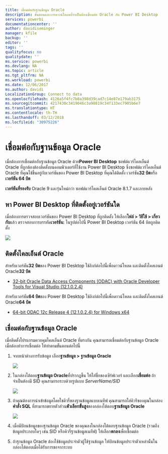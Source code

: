 ```yaml
---
title: เชื่อมต่อกับฐานข้อมูล Oracle
description: ขั้นตอนและการดาวน์โหลดที่จำเป็นต้องเชื่อมต่อ Oracle กับ Power BI Desktop
services: powerbi
documentationcenter: ''
author: davidiseminger
manager: kfile
backup: ''
editor: ''
tags: ''
qualityfocus: no
qualitydate: ''
ms.service: powerbi
ms.devlang: NA
ms.topic: article
ms.tgt_pltfrm: NA
ms.workload: powerbi
ms.date: 12/06/2017
ms.author: davidi
LocalizationGroup: Connect to data
ms.openlocfilehash: 4126a5f4fc7b8a398d39cad7c14e87e179ab3175
ms.sourcegitcommit: 4217430c3419046c3a90819c34f133ec7905b6e7
ms.translationtype: HT
ms.contentlocale: th-TH
ms.lasthandoff: 03/12/2018
ms.locfileid: "30975226"
---
```

# <a name="connect-to-an-oracle-database"></a>เชื่อมต่อกับฐานข้อมูล Oracle
เมื่อต้องการเชื่อมต่อกับฐานข้อมูล Oracle ด้วย**Power BI Desktop** ซอฟต์แวร์ไคลเอ็นต์ Oracle ที่ถูกต้องต้องติดตั้งบนคอมพิวเตอร์ที่ใช้งาน Power BI Desktop ซึ่งซอฟต์แวร์ไคลเอ็นต์ Oracle ที่คุณใช้ขึ้นอยู่กับเวอร์ชันของ Power BI Desktop ที่คุณได้ติดตั้ง เวอร์ชัน**32 บิต**หรือ**เวอร์ชัน 64 บิต**

**เวอร์ชันที่รองรับ** Oracle 9 และรุ่นใหม่กว่า ซอฟต์แวร์ไคลเอ็นต์ Oracle 8.1.7 และภายหลัง

## <a name="determining-which-version-of-power-bi-desktop-is-installed"></a>หา Power BI Desktop ที่ติดตั้งอยู่เวอร์ชันใด
เมื่อต้องการตรวจสอบเวอร์ชันของ Power BI Desktop ที่ถูกติดตั้ง ให้เลือก**ไฟล์ > วิธีใช้ > เกี่ยวกับ**แล้ว ตรวจสอบการบรรทัด**เวอร์ชัน:** ในรูปต่อไปนี้ Power BI Desktop เวอร์ชัน 64 บิตถูกติดตั้ง

![](media/desktop-connect-oracle-database/connect-oracle-database_1.png)

## <a name="installing-the-oracle-client"></a>ติดตั้งไคลเอ็นต์ Oracle
สำหรับเวอร์ชัน**32 บิต**ของ Power BI Desktop ใช้ลิงก์ต่อไปนี้เพื่อดาวน์โหลด และติดตั้งไคลเอนต์ Oracle**32 บิต**

* [32-bit Oracle Data Access Components (ODAC) with Oracle Developer Tools for Visual Studio (12.1.0.2.4)](http://www.oracle.com/technetwork/topics/dotnet/utilsoft-086879.html)

สำหรับเวอร์ชัน**64 บิต**ของ Power BI Desktop ใช้ลิงก์ต่อไปนี้เพื่อดาวน์โหลด และติดตั้งไคลเอนต์ Oracle**64 บิต**

* [64-bit ODAC 12c Release 4 (12.1.0.2.4) for Windows x64](http://www.oracle.com/technetwork/database/windows/downloads/index-090165.html)

## <a name="connect-to-an-oracle-database"></a>เชื่อมต่อกับฐานข้อมูล Oracle
เมื่อติดตั้งโปรแกรมควบคุมไคลเอ็นต์ Oracle ที่ตรงกัน คุณสามารถเชื่อมต่อกับฐานข้อมูล Oracle เมื่อต้องทำการเชื่อมต่อ ให้ทำตามขั้นตอนต่อไปนี้

1. จากหน้าต่างการรับข้อมูล เลือก**ฐานข้อมูล > ฐานข้อมูล Oracle**
   
   ![](media/desktop-connect-oracle-database/connect-oracle-database_2.png)
2. ในกล่องโต้ตอบ**ฐานข้อมูล Oracle**ที่ปรากฏขึ้น ให้ใส่ชื่อของเซิร์ฟเวอร์ และเลือก**เชื่อมต่อ** ถ้าจำเป็นต้องมี SID คุณสามารถระบด้วยรูปแบบ *ServerName/SID*
   
   ![](media/desktop-connect-oracle-database/connect-oracle-database_3.png)
3. ถ้าคุณต้องการนำเข้าข้อมูลโดยใชคิวรี่ของฐานข้อมูลแบบเนทีฟ คุณสามารถใส่คิวรีของคุณในกล่อง**คำสั่ง SQL** ที่สามารถขยายตัวส่วน**ตัวเลือกขั้นสูง**ของกล่องโต้ตอบ**ฐานข้อมูล Oracle**
   
   ![](media/desktop-connect-oracle-database/connect-oracle-database_4.png)
4. เมื่อมีป้อนข้อมูลของฐานข้อมูล Oracle ของคุณลงในกล่องโต้ตอบฐานข้อมูล Oracle (รวมถึงข้อมูลประกอบใดๆ เช่น SID หรือคิวรี่ฐานข้อมูลเนทีฟ) ให้เลือก**ตกลง**เพื่อเชื่อมต่อ
5. ถ้าฐานข้อมูล Oracle ต้องใช้ข้อมูลประจำตัวผู้ใช้ฐานข้อมูล ให้ป้อนข้อมูลประจำตัวเหล่านั้นในกล่องโต้ตอบเมื่อได้รับการขอจากระบบ

